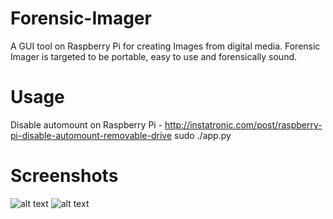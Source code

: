 # Forensic-Imager
A GUI tool on Raspberry Pi for creating Images from digital media. Forensic Imager is targeted to be portable, easy to use and forensically sound.

# Usage
Disable automount on Raspberry Pi - http://instatronic.com/post/raspberry-pi-disable-automount-removable-drive
sudo ./app.py

# Screenshots

![alt text](https://github.com/johntcw/Forensic-Imager/blob/master/screenshots/1.png)
![alt text](https://github.com/johntcw/Forensic-Imager/blob/master/screenshots/2.png)
